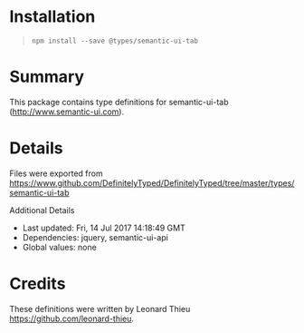 # Installation
> `npm install --save @types/semantic-ui-tab`

# Summary
This package contains type definitions for semantic-ui-tab (http://www.semantic-ui.com).

# Details
Files were exported from https://www.github.com/DefinitelyTyped/DefinitelyTyped/tree/master/types/semantic-ui-tab

Additional Details
 * Last updated: Fri, 14 Jul 2017 14:18:49 GMT
 * Dependencies: jquery, semantic-ui-api
 * Global values: none

# Credits
These definitions were written by Leonard Thieu <https://github.com/leonard-thieu>.
